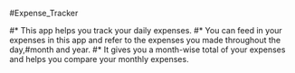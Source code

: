 #Expense_Tracker

#* This app helps you track your daily expenses.
#* You can feed in your expenses in this app and refer to the expenses you made throughout the day,#month and year.
#* It gives you a month-wise total of your expenses and helps you compare your monthly expenses.